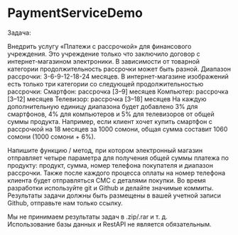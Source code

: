 # PaymentServiceDemo

Задача: 

Внедрить услугу «Платежи с рассрочкой» для финансового учреждения. Это учреждение только что заключило договор с интернет-магазином электроники. В зависимости от товарной категории продолжительность рассрочки может быть разной. Диапазон рассрочки: 3-6-9-12-18-24 месяцев. В интернет-магазине изображений есть только три категории со следующей продолжительностью рассрочки: Смартфон: рассрочка [3–9] месяцев Компьютер: рассрочка [3–12] месяцев Телевизор: рассрочка [3–18] месяцев На каждую дополнительную единицу диапазона будет добавлено 3% для смартфонов, 4% для компьютеров и 5% для телевизоров от общей суммы продукта. Например, если клиент хочет купить смартфон с рассрочкой на 18 месяцев за 1000 сомони, общая сумма составит 1060 сомони (1000 сомони + 6%). 

Напишите функцию / метод, при котором электронный магазин отправляет четыре параметра для получения общей суммы платежа по продукту: продукт, сумма, номер телефона покупателя и диапазон рассрочки. Также после каждого процесса оплаты на номер телефона клиента будет отправляться СМС с деталями покупки. Во время разработки используйте git и Github и делайте значимые коммиты. Результаты задачи должны быть размещены в вашей учетной записи Github, отправьте нам только ссылку. 

Мы не принимаем результаты задач в .zip/.rar и т. д. \
Использование базы данных и RestAPI не является обязательным.
